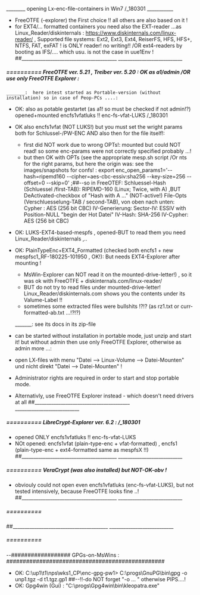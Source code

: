 ﻿________ opening Lx-enc-file-containers in Win7 /_180301 ___________
- FreeOTFE (-explorer) the First choice !! all others are also based on it !
- for EXT4/... formatted containers you need also the EXT-reader ...as Linux_Reader/diskinternals : https://www.diskinternals.com/linux-reader/ , Supported file systems: Ext2, Ext3, Ext4, ReiserFS, HFS, HFS+, NTFS, FAT, exFAT ! is ONLY reader! no writing!!
	/OR ext4-readers by booting as IFS/.... which usu. is not the case in uue1Env !
##________________________________________  ___________________________


#####  ==========  FreeOTFE ver. 5.21 , Treiber ver. 5.20 : OK as a1/admin  /OR use only FreeOTFE Explorer :

	_______:  here intest started as Portable-version (without installation) so in case of Peop-PCs ....:
- OK: also as potable gestartet (as a1! so must be checked if not admin!?) opened+mounted encfs1vfatluks  !! enc-fs-vfat-LUKS /_180301
- OK also encfs1vfat (NOT LUKS!) but you must set the wright params both for Schlussel-/PW-ENC AND also then for the file itself!:
	- first did NOT work due to wrong OPTs!:  mounted but could NOT read! so some enc-params were not correctly specified probably ...!
	- but then OK with OPTs (see the appropriate mesp.sh script /Or nts for the right params, but here the origin was:
		see the images/snapshots for confs! :
		export enc_open_params1='--hash=ripemd160  --cipher=aes-cbc-essiv:sha256  --key-size=256  --offset=0  --skip=0' ;##--so in FreeOTEF:
		Schluessel-Hash (Schluessel /first-TAB): RIPEMD-160 (Linux; Twice, with A) ,BUT DeActivated-checkbox of "Hash with A ..." (NOT-active!)
		File-Opts (Verschluesselung-TAB / second-TAB), von oben nach unten:
		Cypher : AES (256 bit CBC)
		IV-Generierung:
		Sector-IV:  ESSIV  with  Position-NULL "begin der Hot Datei"
		IV-Hash:  SHA-256
		IV-Cypher:  AES (256 bit CBC)
- OK: LUKS-EXT4-based-mespfs , opened-BUT to read them you need Linux_Reader/diskinternals ,..
- OK:  PlainTypeEnc+EXT4_Formatted (checked both encfs1 + new mespfsc1_RF-180225-101950 , OK!): But needs EXT4-Explorer after mounting !
	- MsWin-Explorer can NOT read it on the mounted-drive-letter!) , so it was ok with FreeOTFE + diskinternals.com/linux-reader/
	- BUT do not try to read files under mounted-drive-letter! Linux_Reader/diskinternals.com shows you the contents under its Valume-Label !!
	- sometimes some extracted files were bullshits !?!? (as rz1.txt or curr-formatted-ab.txt ...!?!?)

	_______:  see its docs in its zip-file
- can be started without installation in portable mode, just unzip and start it! but without admin then use only FreeOTFE Explorer, otherwise as admin more ...:
- open LX-files with menu "Datei --> Linux-Volume --> Datei-Mounten"  und nicht direkt "Datei --> Datei-Mounten" !
- Administrator rights are required in order to start and stop portable mode.
- Alternativly, use FreeOTFE Explorer instead - which doesn't need drivers at all
##________________________________________  ___________________________


#####  ==========  LibreCrypt-Explorer ver. 6.2 :   /_180301
- opened ONLY encfs1vfatluks  !! enc-fs-vfat-LUKS
- NOt opened: encfs1vfat (plain-type-enc + vfat-formatted) , encfs1  (plain-type-enc + ext4-formatted same as mespfsX !!)
##________________________________________  ___________________________


#####  ==========  VeraCrypt (was also installed) but NOT-OK-obv  !
- obviouly could not open even encfs1vfatluks (enc-fs-vfat-LUKS), but not tested intensively, because FreeOTFE looks fine ..!
##________________________________________  ___________________________


#####  ==========  
##________________________________________  ___________________________


#####  ==========  
--################## GPGs-on-MsWins : ################################################
- OK: C:\up1\t1\nps\wks1_CP\enc-gpg-pw1> C:\progs\GnuPG\bin\gpg  -o  unp1.tgz  -d  t1.tgz.gp1   ##--!!-do NOT forget "-o ... " otherwise PIPS....!
- OK: Gpg4win (Gui) :  "C:\progs\Gpg4win\bin\kleopatra.exe"

